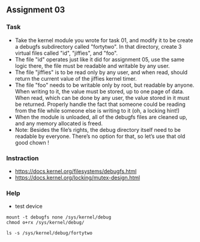 ## Assignment 03

### Task
- Take the kernel module you wrote for task 01, and modify it to be create a debugfs subdirectory called "fortytwo". In that directory, create 3 virtual files called "id", "jiffies", and "foo".
- The file "id" operates just like it did for assignment 05, use the same logic there, the file must be readable and writable by any user.
- The file "jiffies" is to be read only by any user, and when read, should return the current value of the jiffies kernel timer.
- The file "foo" needs to be writable only by root, but readable by anyone. When writing to it, the value must be stored, up to one page of data. When read, which can be done by any user, the value stored in it must be returned. Properly handle the fact that someone could be reading from the file while someone else is writing to it (oh, a locking hint!)
- When the module is unloaded, all of the debugfs files are cleaned up, and any memory allocated is freed.
- Note: Besides the file’s rights, the debug directory itself need to be readable by everyone. There’s no option for that, so let’s use that old good chown !

### Instraction
- https://docs.kernel.org/filesystems/debugfs.html
- https://docs.kernel.org/locking/mutex-design.html

### Help
- test device
```
mount -t debugfs none /sys/kernel/debug
chmod o+rx /sys/kernel/debug/

ls -s /sys/kernel/debug/fortytwo
```